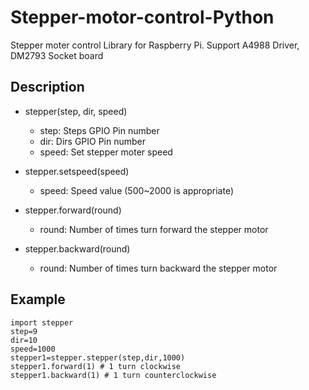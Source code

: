 # Stepper-motor-control-Python
Stepper moter control Library for Raspberry Pi.
Support A4988 Driver, DM2793 Socket board

Description
-------------
* stepper(step, dir, speed)
  * step: Steps GPIO Pin number 
  * dir: Dirs GPIO Pin number
  * speed: Set stepper moter speed

* stepper.setspeed(speed)
  * speed: Speed value (500~2000 is appropriate)

* stepper.forward(round)
  * round: Number of times turn forward the stepper motor

* stepper.backward(round)
  * round: Number of times turn backward the stepper motor


Example
-------------
```
import stepper
step=9
dir=10
speed=1000
stepper1=stepper.stepper(step,dir,1000)
stepper1.forward(1) # 1 turn clockwise
stepper1.backward(1) # 1 turn counterclockwise
```
